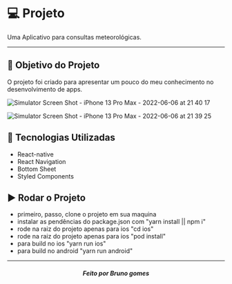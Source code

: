 # :computer: Projeto

Uma Aplicativo para consultas meteorológicas.

---

## :dart: Objetivo do Projeto

O projeto foi criado para apresentar um pouco do meu conhecimento no desenvolvimento de apps.

![Simulator Screen Shot - iPhone 13 Pro Max - 2022-06-06 at 21 40 17](https://user-images.githubusercontent.com/20815384/172273895-6fdf96f3-5172-4f09-8842-c2c1a8f0f58f.png)

![Simulator Screen Shot - iPhone 13 Pro Max - 2022-06-06 at 21 39 25](https://user-images.githubusercontent.com/20815384/172274025-3e0b8736-d11e-47be-a8b4-00d8097487b9.png)

## :rocket: Tecnologias Utilizadas

- React-native
- React Navigation
- Bottom Sheet
- Styled Components

## :arrow_forward: Rodar o Projeto

- primeiro, passo, clone o projeto em sua maquina
- instalar as pendências do package.json com "yarn install || npm i"
- rode na raiz do projeto apenas para ios "cd ios"
- rode na raiz do projeto apenas para ios "pod install"
- para build no ios "yarn run ios"
- para build no android "yarn run android"

---

<h5 align='center' >Feito por Bruno gomes </h5>
